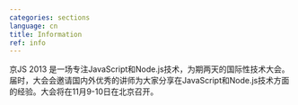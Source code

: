 ```yaml
---
categories: sections
language: cn
title: Information
ref: info
---
```


京JS 2013 是一场专注JavaScript和Node.js技术，为期两天的国际性技术大会。届时，大会会邀请国内外优秀的讲师为大家分享在JavaScript和Node.js技术方面的经验。大会将在11月9-10日在北京召开。